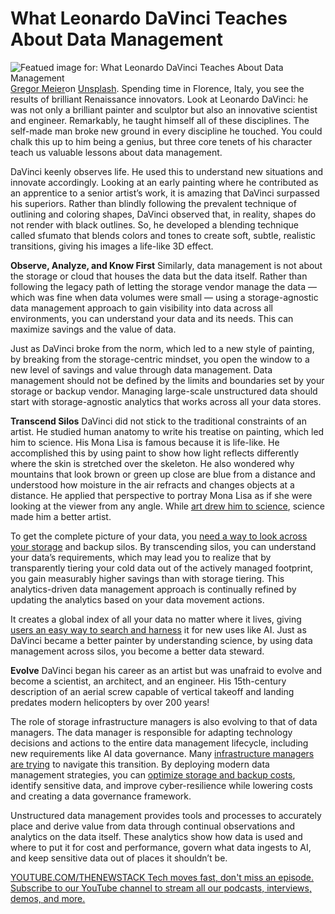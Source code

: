 # What Leonardo DaVinci Teaches About Data Management
![Featued image for: What Leonardo DaVinci Teaches About Data Management](https://cdn.thenewstack.io/media/2025/01/facc573a-gregor-meier-f7ylyboylbg-unsplash-1024x683.jpg)
[Gregor Meier](https://unsplash.com/@gregormeier?utm_content=creditCopyText&utm_medium=referral&utm_source=unsplash)on
[Unsplash](https://unsplash.com/photos/round-white-wooden-statue-f7YlYbOyLBg?utm_content=creditCopyText&utm_medium=referral&utm_source=unsplash).
Spending time in Florence, Italy, you see the results of brilliant Renaissance innovators. Look at Leonardo DaVinci: he was not only a brilliant painter and sculptor but also an innovative scientist and engineer. Remarkably, he taught himself all of these disciplines. The self-made man broke new ground in every discipline he touched. You could chalk this up to him being a genius, but three core tenets of his character teach us valuable lessons about data management.

DaVinci keenly observes life. He used this to understand new situations and innovate accordingly. Looking at an early painting where he contributed as an apprentice to a senior artist’s work, it is amazing that DaVinci surpassed his superiors. Rather than blindly following the prevalent technique of outlining and coloring shapes, DaVinci observed that, in reality, shapes do not render with black outlines. So, he developed a blending technique called sfumato that blends colors and tones to create soft, subtle, realistic transitions, giving his images a life-like 3D effect.

**Observe, Analyze, and Know First**
Similarly, data management is not about the storage or cloud that houses the data but the data itself. Rather than following the legacy path of letting the storage vendor manage the data — which was fine when data volumes were small — using a storage-agnostic data management approach to gain visibility into data across all environments, you can understand your data and its needs. This can maximize savings and the value of data.

Just as DaVinci broke from the norm, which led to a new style of painting, by breaking from the storage-centric mindset, you open the window to a new level of savings and value through data management. Data management should not be defined by the limits and boundaries set by your storage or backup vendor. Managing large-scale unstructured data should start with storage-agnostic analytics that works across all your data stores.

**Transcend Silos**
DaVinci did not stick to the traditional constraints of an artist. He studied human anatomy to write his treatise on painting, which led him to science. His Mona Lisa is famous because it is life-like. He accomplished this by using paint to show how light reflects differently where the skin is stretched over the skeleton. He also wondered why mountains that look brown or green up close are blue from a distance and understood how moisture in the air refracts and changes objects at a distance. He applied that perspective to portray Mona Lisa as if she were looking at the viewer from any angle. While [art drew him to science](https://thenewstack.io/zen-and-the-art-and-science-of-api-development/), science made him a better artist.

To get the complete picture of your data, you [need a way to look across your storage](https://thenewstack.io/what-are-time-series-databases-and-why-do-you-need-them/) and backup silos. By transcending silos, you can understand your data’s requirements, which may lead you to realize that by transparently tiering your cold data out of the actively managed footprint, you gain measurably higher savings than with storage tiering. This analytics-driven data management approach is continually refined by updating the analytics based on your data movement actions.

It creates a global index of all your data no matter where it lives, giving [users an easy way to search and harness](https://thenewstack.io/harnessing-visual-appeal-is-the-key-to-gaining-users-in-a-crowded-app-space/) it for new uses like AI. Just as DaVinci became a better painter by understanding science, by using data management across silos, you become a better data steward.

**Evolve**
DaVinci began his career as an artist but was unafraid to evolve and become a scientist, an architect, and an engineer. His 15th-century description of an aerial screw capable of vertical takeoff and landing predates modern helicopters by over 200 years!

The role of storage infrastructure managers is also evolving to that of data managers. The data manager is responsible for adapting technology decisions and actions to the entire data management lifecycle, including new requirements like AI data governance. Many [infrastructure managers are trying](https://thenewstack.io/struggling-with-it-staff-leaving-try-infrastructure-as-code/) to navigate this transition. By deploying modern data management strategies, you can [optimize storage and backup costs](https://thenewstack.io/use-monitoring-insights-to-optimize-cost/), identify sensitive data, and improve cyber-resilience while lowering costs and creating a data governance framework.

Unstructured data management provides tools and processes to accurately place and derive value from data through continual observations and analytics on the data itself. These analytics show how data is used and where to put it for cost and performance, govern what data ingests to AI, and keep sensitive data out of places it shouldn’t be.

[
YOUTUBE.COM/THENEWSTACK
Tech moves fast, don't miss an episode. Subscribe to our YouTube
channel to stream all our podcasts, interviews, demos, and more.
](https://youtube.com/thenewstack?sub_confirmation=1)